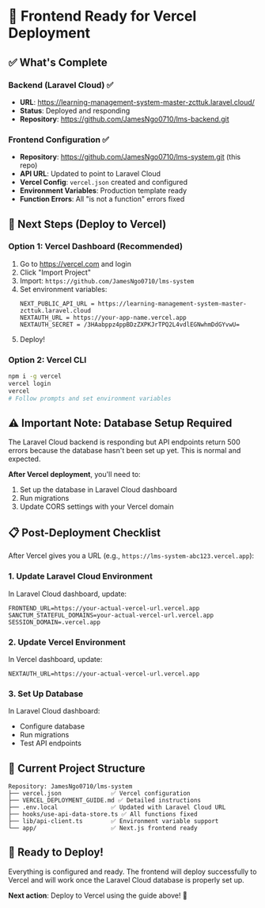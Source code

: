 # 🚀 Frontend Ready for Vercel Deployment

## ✅ What's Complete

### Backend (Laravel Cloud) ✅
- **URL**: https://learning-management-system-master-zcttuk.laravel.cloud/
- **Status**: Deployed and responding
- **Repository**: https://github.com/JamesNgo0710/lms-backend.git

### Frontend Configuration ✅
- **Repository**: https://github.com/JamesNgo0710/lms-system.git (this repo)
- **API URL**: Updated to point to Laravel Cloud
- **Vercel Config**: `vercel.json` created and configured
- **Environment Variables**: Production template ready
- **Function Errors**: All "is not a function" errors fixed

## 🎯 Next Steps (Deploy to Vercel)

### Option 1: Vercel Dashboard (Recommended)
1. Go to https://vercel.com and login
2. Click "Import Project"
3. Import: `https://github.com/JamesNgo0710/lms-system`
4. Set environment variables:
   ```
   NEXT_PUBLIC_API_URL = https://learning-management-system-master-zcttuk.laravel.cloud
   NEXTAUTH_URL = https://your-app-name.vercel.app
   NEXTAUTH_SECRET = /3HAabppz4ppBDzZXPKJrTPQ2L4vdlEGNwhmDdGYvwU=
   ```
5. Deploy!

### Option 2: Vercel CLI
```bash
npm i -g vercel
vercel login
vercel
# Follow prompts and set environment variables
```

## ⚠️ Important Note: Database Setup Required

The Laravel Cloud backend is responding but API endpoints return 500 errors because the database hasn't been set up yet. This is normal and expected.

**After Vercel deployment**, you'll need to:
1. Set up the database in Laravel Cloud dashboard
2. Run migrations
3. Update CORS settings with your Vercel domain

## 📋 Post-Deployment Checklist

After Vercel gives you a URL (e.g., `https://lms-system-abc123.vercel.app`):

### 1. Update Laravel Cloud Environment
In Laravel Cloud dashboard, update:
```
FRONTEND_URL=https://your-actual-vercel-url.vercel.app
SANCTUM_STATEFUL_DOMAINS=your-actual-vercel-url.vercel.app
SESSION_DOMAIN=.vercel.app
```

### 2. Update Vercel Environment
In Vercel dashboard, update:
```
NEXTAUTH_URL=https://your-actual-vercel-url.vercel.app
```

### 3. Set Up Database
In Laravel Cloud dashboard:
- Configure database
- Run migrations
- Test API endpoints

## 🔧 Current Project Structure

```
Repository: JamesNgo0710/lms-system
├── vercel.json              ✅ Vercel configuration
├── VERCEL_DEPLOYMENT_GUIDE.md ✅ Detailed instructions
├── .env.local               ✅ Updated with Laravel Cloud URL
├── hooks/use-api-data-store.ts ✅ All functions fixed
├── lib/api-client.ts        ✅ Environment variable support
└── app/                     ✅ Next.js frontend ready
```

## 🎉 Ready to Deploy!

Everything is configured and ready. The frontend will deploy successfully to Vercel and will work once the Laravel Cloud database is properly set up.

**Next action**: Deploy to Vercel using the guide above! 🚀